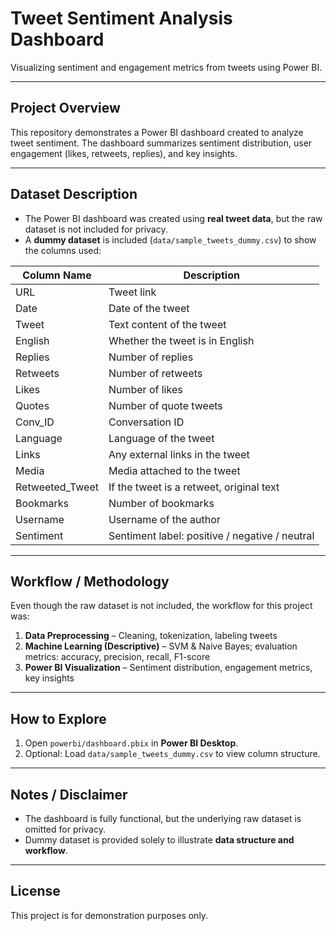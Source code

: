 # Tweet Sentiment Analysis Dashboard
Visualizing sentiment and engagement metrics from tweets using Power BI.

---

## Project Overview
This repository demonstrates a Power BI dashboard created to analyze tweet sentiment.
The dashboard summarizes sentiment distribution, user engagement (likes, retweets, replies), and key insights.

---

## Dataset Description
- The Power BI dashboard was created using **real tweet data**, but the raw dataset is not included for privacy.
- A **dummy dataset** is included (`data/sample_tweets_dummy.csv`) to show the columns used:

| Column Name        | Description                              |
|-------------------|------------------------------------------|
| URL               | Tweet link                               |
| Date              | Date of the tweet                        |
| Tweet             | Text content of the tweet                |
| English           | Whether the tweet is in English          |
| Replies           | Number of replies                        |
| Retweets          | Number of retweets                       |
| Likes             | Number of likes                          |
| Quotes            | Number of quote tweets                   |
| Conv_ID           | Conversation ID                          |
| Language          | Language of the tweet                     |
| Links             | Any external links in the tweet          |
| Media             | Media attached to the tweet              |
| Retweeted_Tweet   | If the tweet is a retweet, original text |
| Bookmarks         | Number of bookmarks                       |
| Username          | Username of the author                    |
| Sentiment         | Sentiment label: positive / negative / neutral |

---

## Workflow / Methodology
Even though the raw dataset is not included, the workflow for this project was:

1. **Data Preprocessing** – Cleaning, tokenization, labeling tweets  
2. **Machine Learning (Descriptive)** – SVM & Naive Bayes; evaluation metrics: accuracy, precision, recall, F1-score  
3. **Power BI Visualization** – Sentiment distribution, engagement metrics, key insights  

---

## How to Explore
1. Open `powerbi/dashboard.pbix` in **Power BI Desktop**.  
2. Optional: Load `data/sample_tweets_dummy.csv` to view column structure.  

---

## Notes / Disclaimer
- The dashboard is fully functional, but the underlying raw dataset is omitted for privacy.  
- Dummy dataset is provided solely to illustrate **data structure and workflow**.  

---

## License
This project is for demonstration purposes only.
